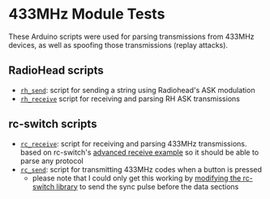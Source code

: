 # 433MHz Module Tests
These Arduino scripts were used for parsing transmissions from 433MHz devices, as well as spoofing those transmissions (replay attacks).

## RadioHead scripts
- [`rh_send`](./rh_send/): script for sending a string using Radiohead's ASK modulation
- [`rh_receive`](./rc_receive/) script for receiving and parsing RH ASK transmissions

## rc-switch scripts
- [`rc_receive`](./rc_receive/): script for receiving and parsing 433MHz transmissions.  based on rc-switch's [advanced receive example](https://github.com/sui77/rc-switch/tree/master/examples/ReceiveDemo_Advanced) so it should be able to parse any protocol 
- [`rc_send`](./rc_send/): script for transmitting 433MHz codes when a button is pressed
  - please note that I could only get this working by [modifying the rc-switch library](../rc-switch-modified/) to send the sync pulse before the data sections